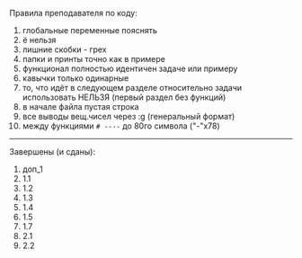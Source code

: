 Правила преподавателя по коду:

1. глобальные переменные пояснять
2. ё нельзя
3. лишние скобки - грех
4. папки и принты точно как в примере
5. функционал полностью идентичен задаче или примеру
6. кавычки только одинарные
7. то, что идёт в следующем разделе относительно задачи использовать НЕЛЬЗЯ (первый раздел без функций)
8. в начале файла пустая строка
9. все выводы вещ.чисел через :g (генеральный формат)
10. между функциями ```# ----``` до 80го символа ("-"х78)

---

Завершены (и сданы):

1. доп_1
2. 1.1
3. 1.2
4. 1.3
5. 1.4
6. 1.5
7. 1.7
8. 2.1
9. 2.2